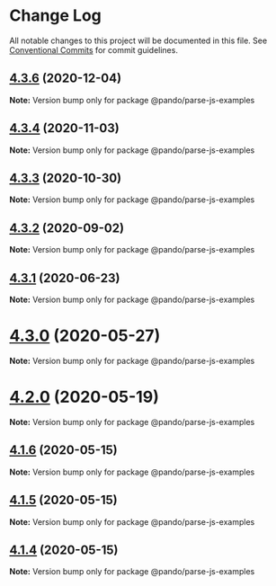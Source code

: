 # Change Log

All notable changes to this project will be documented in this file.
See [Conventional Commits](https://conventionalcommits.org) for commit guidelines.

## [4.3.6](https://github.com/C2FO/fast-csv/compare/v4.3.5...v4.3.6) (2020-12-04)

**Note:** Version bump only for package @pando/parse-js-examples





## [4.3.4](https://github.com/C2FO/fast-csv/compare/v4.3.3...v4.3.4) (2020-11-03)

**Note:** Version bump only for package @pando/parse-js-examples





## [4.3.3](https://github.com/C2FO/fast-csv/compare/v4.3.2...v4.3.3) (2020-10-30)

**Note:** Version bump only for package @pando/parse-js-examples





## [4.3.2](https://github.com/C2FO/fast-csv/compare/v4.3.1...v4.3.2) (2020-09-02)

**Note:** Version bump only for package @pando/parse-js-examples





## [4.3.1](https://github.com/C2FO/fast-csv/compare/v4.3.0...v4.3.1) (2020-06-23)

**Note:** Version bump only for package @pando/parse-js-examples





# [4.3.0](https://github.com/C2FO/fast-csv/compare/v4.2.0...v4.3.0) (2020-05-27)

**Note:** Version bump only for package @pando/parse-js-examples





# [4.2.0](https://github.com/C2FO/fast-csv/compare/v4.1.6...v4.2.0) (2020-05-19)

**Note:** Version bump only for package @pando/parse-js-examples





## [4.1.6](https://github.com/C2FO/fast-csv/compare/v4.1.5...v4.1.6) (2020-05-15)

**Note:** Version bump only for package @pando/parse-js-examples





## [4.1.5](https://github.com/C2FO/fast-csv/compare/v4.1.4...v4.1.5) (2020-05-15)

**Note:** Version bump only for package @pando/parse-js-examples





## [4.1.4](https://github.com/C2FO/fast-csv/compare/v4.1.3...v4.1.4) (2020-05-15)

**Note:** Version bump only for package @pando/parse-js-examples
